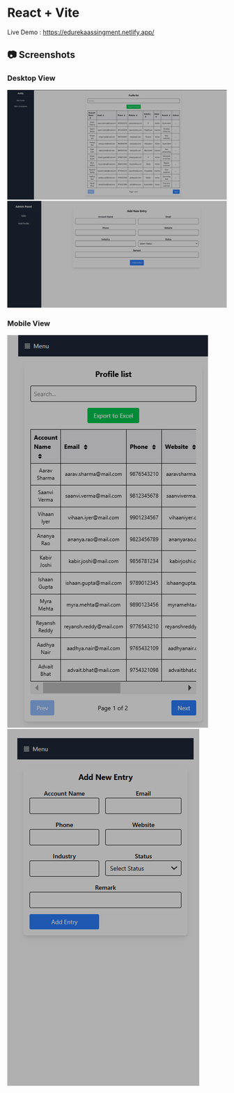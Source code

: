 # React + Vite

Live Demo : https://edurekaassingment.netlify.app/

## 📷 Screenshots

###  Desktop View
![Table View](https://github.com/gaurav-raval/Edureka/blob/main/src/assets/Table(Desktop%20view).png)
![Form View](https://github.com/gaurav-raval/Edureka/blob/main/src/assets/Form(Desktop%20view).png)


###  Mobile View
![Table View](https://github.com/gaurav-raval/Edureka/blob/main/src/assets/Table(Mobile%20view).png)
![Form View](https://github.com/gaurav-raval/Edureka/blob/main/src/assets/Form(Mobile%20View).png)

